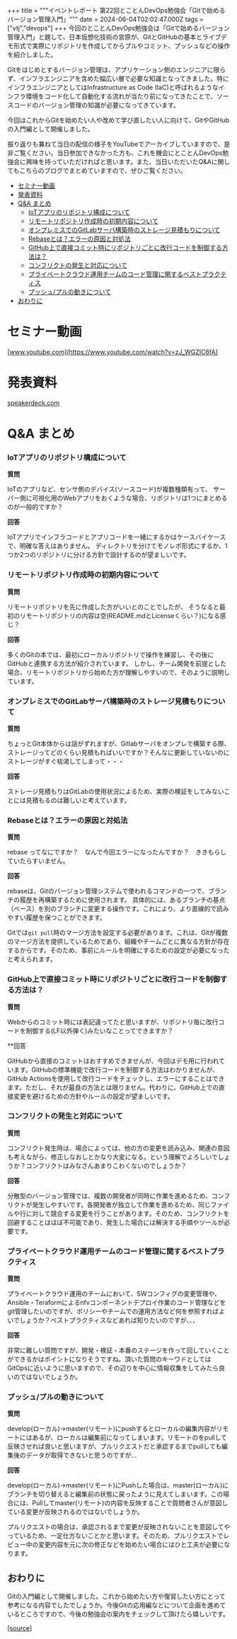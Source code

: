 +++
title = """イベントレポート 第22回とことんDevOps勉強会「Gitで始めるバージョン管理入門」"""
date = 2024-06-04T02:02:47.000Z
tags = ["vtj","devops"]
+++
今回のとことんDevOps勉強会は「Gitで始めるバージョン管理入門」と題して、日本仮想化技術の宮原が、GitとGitHubの基本とライブデモ形式で実際にリポジトリを作成してからプルやコミット、プッシュなどの操作を紹介しました。

Gitをはじめとするバージョン管理は、アプリケーション側のエンジニアに限らず、インフラエンジニアを含めた幅広い層で必要な知識となってきました。特にインフラエンジニアとしてはInfrastructure as Code (IaC)と呼ばれるようなインフラ環境をコード化して自動化する流れが当たり前になってきたことで、ソースコードのバージョン管理の知識が必要になってきています。

今回はこれからGitを始めたい人や改めて学び直したい人に向けて、GitやGitHubの入門編として開催しました。

振り返りも兼ねて当日の配信の様子をYouTubeでアーカイブしていますので、是非ご覧ください。当日参加できなかった方も、これを機会にとことんDevOps勉強会に興味を持っていただければと思います。また、当日いただいたQ&Aに関してもこちらのブログでまとめていますので、ぜひご覧ください。

*   [セミナー動画](#セミナー動画)
*   [発表資料](#発表資料)
*   [Q&A まとめ](#QA-まとめ)
    *   [IoTアプリのリポジトリ構成について](#IoTアプリのリポジトリ構成について)
    *   [リモートリポジトリ作成時の初期内容について](#リモートリポジトリ作成時の初期内容について)
    *   [オンプレミスでのGitLabサーバ構築時のストレージ見積もりについて](#オンプレミスでのGitLabサーバ構築時のストレージ見積もりについて)
    *   [Rebaseとは？エラーの原因と対処法](#Rebaseとはエラーの原因と対処法)
    *   [GitHub上で直接コミット時にリポジトリごとに改行コードを制御する方法は？](#GitHub上で直接コミット時にリポジトリごとに改行コードを制御する方法は)
    *   [コンフリクトの発生と対応について](#コンフリクトの発生と対応について)
    *   [プライベートクラウド運用チームのコード管理に関するベストプラクティス](#プライベートクラウド運用チームのコード管理に関するベストプラクティス)
    *   [プッシュ/プルの動きについて](#プッシュプルの動きについて)
*   [おわりに](#おわりに)

セミナー動画
======

[www.youtube.com](https://www.youtube.com/watch?v=zJ_WGZIC6fA)

発表資料
====

[speakerdeck.com](https://speakerdeck.com/devops_vtj/gitdeshi-merubaziyonguan-li-ru-men)

Q&A まとめ
=======

### IoTアプリのリポジトリ構成について

**質問**

IoTのアプリなど、センサ側のデバイス(ソースコード)が複数種類有って、 サーバー側に可視化用のWebアプリをおくような場合、リポジトリは1つにまとめるのが一般的ですか？

**回答**

IoTアプリでインフラコードとアプリコードを一緒にするかはケースバイケースで、明確な答えはありません。 ディレクトリを分けてモノレポ形式にするか、1つか2つのリポジトリに分ける方針で設計するのが望ましいです。

### リモートリポジトリ作成時の初期内容について

**質問**

リモートリポジトリを先に作成した方がいいとのことでしたが、 そうなると最初のリモートリポジトリの内容は空(README.mdとLicenseくらい？)になる感じ？

**回答**

多くのGitの本では、最初にローカルリポジトリで操作を練習し、その後にGitHubと連携する方法が紹介されています。 しかし、チーム開発を前提とした場合、リモートリポジトリから始めた方が理解しやすいので、そのように説明しています。

### オンプレミスでのGitLabサーバ構築時のストレージ見積もりについて

**質問**

ちょっとGit本体からは話がずれますが、Gitlabサーバをオンプレで構築する際、 ストレージってどのくらい見積もればいいですか？そんなに更新していないのにストレージがすぐ枯渇してしまって・・・

**回答**

ストレージ見積もりはGitLabの使用状況によるため、実際の検証をしてみないことには見積もるのは難しいと考えています。

### Rebaseとは？エラーの原因と対処法

**質問**

rebase ってなにですか？　なんで今回エラーになったんですか？　ききもらしていたらすいません。

**回答**

rebaseは、Gitのバージョン管理システムで使われるコマンドの一つで、ブランチの履歴を再構築するために使用されます。 具体的には、あるブランチの基点（ベース）を別のブランチに変更する操作です。これにより、より直線的で読みやすい履歴を保つことができます。

Gitでは`git pull`時のマージ方法を設定する必要があります。これは、Gitが複数のマージ方法を提供しているためであり、組織やチームごとに異なる方針が存在するからです。そのため、事前にルールを明確にするための設定が必要になったと考えられます。

### GitHub上で直接コミット時にリポジトリごとに改行コードを制御する方法は？

**質問**

Webからのコミット時には表記違ってたと思いますが、リポジトリ毎に改行コードを制御する(LF以外弾く)みたいなことってできますか？

\*\*回答

GitHubから直接のコミットはおすすめできませんが、今回はデモ用に行われています。GitHubの標準機能で改行コードを制御する方法はわかりませんが、GitHub Actionsを使用して改行コードをチェックし、エラーにすることはできます。ただし、それが最良の方法とは限りません。代わりに、GitHub上での直接変更を避けるための方針やルールの設定が望ましいです。

### コンフリクトの発生と対応について

**質問**

コンフリクト発生時は、場合によっては、他の方の変更を読み込み、関連の意図も考えながら、修正しなおしとかなり大変になる。という理解でよろしいでしょうか？コンフリクトはみなさんあまりこわくないのでしょうか？　

**回答**

分散型のバージョン管理では、複数の開発者が同時に作業を進めるため、コンフリクトが発生しやすいです。各開発者が独立して作業を進めるため、同じファイルや行に対して競合する変更を行うことがあります。そのため、コンフリクトを回避することはほぼ不可能であり、発生した場合には解決する手順やツールが必要です。

### プライベートクラウド運用チームのコード管理に関するベストプラクティス

**質問**

プライベートクラウド運用のチームにおいて、SWコンフィグの変更管理や、Ansible・Teraformによるnfvコンポーネントデプロイ作業のコード管理などをgit管理したいのですが、ポリシーやチームでの運用方法など何を参照すればよいでしょうか？ベストプラクティスなどあれば知りたいのですが、、、

**回答**

非常に難しい質問ですが、開発・検証・本番のステージを作って回していくことができるかはポイントになりそうですね。頂いた質問のキーワドとしてはGitOpsに近いように思いますので、その辺りを中心に情報収集をしてみたら良いのではないでしょうか。

### プッシュ/プルの動きについて

**質問**

develop(ローカル)→master(リモート)にpushするとローカルの編集内容がリモートにはあるが、ローカルは編集前になってしまいます。リモートのをpullして反映させれば良いと思いますが、プルリクエストだと承認するまでpullしても編集後のデータが取得できないと思うのですが…

**回答**

develop(ローカル)→master(リモート)にPushした場合は、master(ローカル)にブランチを切り替えると編集前の状態に戻ったように見えてしまいます。この場合には、Pullしてmaster(リモート)の内容を反映することで質問者さんが意図している変更が反映されるのではないでしょうか。

プルリクエストの場合は、承認されるまで変更が反映されないことを意図してやっているため、一定仕方ないことかと思います。そのため、プルリクエストでレビュー中の変更内容を元に次の修正などを始めたい場合にはひと工夫が必要になります。

おわりに
----

Gitの入門編として開催しました。これから始めたい方や復習したい方にとって参考になる内容でしたでしょうか。今後Gitの応用編などについて企画を進めているところですので、今後の勉強会の案内をチェックして頂けたら嬉しいです。

[[source]](https://devops-blog.virtualtech.jp/entry/20240604/1717466567)
